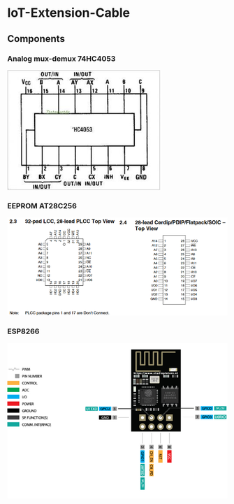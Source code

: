 # IoT-Extension-Cable

## Components

### Analog mux-demux 74HC4053
![74HC4053 analog mux-demux](Pinout_74HC4053.jpg)

### EEPROM AT28C256
![AT28C256 EEPROM](Pinout_AT28C256.png)

### ESP8266
![ESP8266 pinout](Pinout_ESP8266_01X.jpg)

